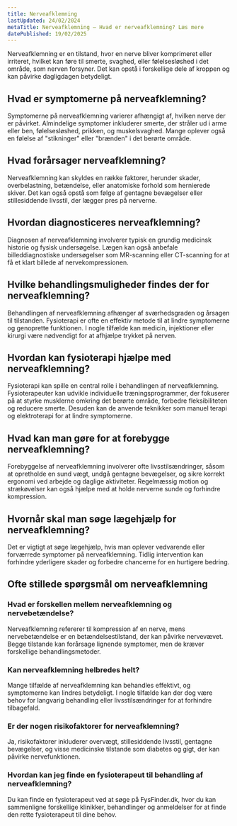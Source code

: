 ```yaml
---
title: Nerveafklemning
lastUpdated: 24/02/2024
metaTitle: Nerveafklemning – Hvad er nerveafklemning? Læs mere
datePublished: 19/02/2025
---
```


Nerveafklemning er en tilstand, hvor en nerve bliver komprimeret eller irriteret, hvilket kan føre til smerte, svaghed, eller følelsesløshed i det område, som nerven forsyner. Det kan opstå i forskellige dele af kroppen og kan påvirke dagligdagen betydeligt.

## Hvad er symptomerne på nerveafklemning?

Symptomerne på nerveafklemning varierer afhængigt af, hvilken nerve der er påvirket. Almindelige symptomer inkluderer smerte, der stråler ud i arme eller ben, følelsesløshed, prikken, og muskelsvaghed. Mange oplever også en følelse af "stikninger" eller "brænden" i det berørte område.

## Hvad forårsager nerveafklemning?

Nerveafklemning kan skyldes en række faktorer, herunder skader, overbelastning, betændelse, eller anatomiske forhold som hernierede skiver. Det kan også opstå som følge af gentagne bevægelser eller stillesiddende livsstil, der lægger pres på nerverne.

## Hvordan diagnosticeres nerveafklemning?

Diagnosen af nerveafklemning involverer typisk en grundig medicinsk historie og fysisk undersøgelse. Lægen kan også anbefale billeddiagnostiske undersøgelser som MR-scanning eller CT-scanning for at få et klart billede af nervekompressionen.

## Hvilke behandlingsmuligheder findes der for nerveafklemning?

Behandlingen af nerveafklemning afhænger af sværhedsgraden og årsagen til tilstanden. Fysioterapi er ofte en effektiv metode til at lindre symptomerne og genoprette funktionen. I nogle tilfælde kan medicin, injektioner eller kirurgi være nødvendigt for at afhjælpe trykket på nerven.

## Hvordan kan fysioterapi hjælpe med nerveafklemning?

Fysioterapi kan spille en central rolle i behandlingen af nerveafklemning. Fysioterapeuter kan udvikle individuelle træningsprogrammer, der fokuserer på at styrke musklerne omkring det berørte område, forbedre fleksibiliteten og reducere smerte. Desuden kan de anvende teknikker som manuel terapi og elektroterapi for at lindre symptomerne.

## Hvad kan man gøre for at forebygge nerveafklemning?

Forebyggelse af nerveafklemning involverer ofte livsstilsændringer, såsom at opretholde en sund vægt, undgå gentagne bevægelser, og sikre korrekt ergonomi ved arbejde og daglige aktiviteter. Regelmæssig motion og strækøvelser kan også hjælpe med at holde nerverne sunde og forhindre kompression.

## Hvornår skal man søge lægehjælp for nerveafklemning?

Det er vigtigt at søge lægehjælp, hvis man oplever vedvarende eller forværrede symptomer på nerveafklemning. Tidlig intervention kan forhindre yderligere skader og forbedre chancerne for en hurtigere bedring.

## Ofte stillede spørgsmål om nerveafklemning

### Hvad er forskellen mellem nerveafklemning og nervebetændelse?

Nerveafklemning refererer til kompression af en nerve, mens nervebetændelse er en betændelsestilstand, der kan påvirke nervevævet. Begge tilstande kan forårsage lignende symptomer, men de kræver forskellige behandlingsmetoder.

### Kan nerveafklemning helbredes helt?

Mange tilfælde af nerveafklemning kan behandles effektivt, og symptomerne kan lindres betydeligt. I nogle tilfælde kan der dog være behov for langvarig behandling eller livsstilsændringer for at forhindre tilbagefald.

### Er der nogen risikofaktorer for nerveafklemning?

Ja, risikofaktorer inkluderer overvægt, stillesiddende livsstil, gentagne bevægelser, og visse medicinske tilstande som diabetes og gigt, der kan påvirke nervefunktionen.

### Hvordan kan jeg finde en fysioterapeut til behandling af nerveafklemning?

Du kan finde en fysioterapeut ved at søge på FysFinder.dk, hvor du kan sammenligne forskellige klinikker, behandlinger og anmeldelser for at finde den rette fysioterapeut til dine behov.
